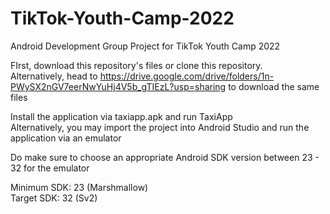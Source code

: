 # TikTok-Youth-Camp-2022
Android Development Group Project for TikTok Youth Camp 2022 <br/>

FIrst, download this repository's files or clone this repository. </br>
Alternatively, head to https://drive.google.com/drive/folders/1n-PWySX2nGV7eerNwYuHj4V5b_gTIEzL?usp=sharing to download the same files</br>

Install the application via taxiapp.apk and run TaxiApp <br/>
Alternatively, you may import the project into Android Studio and run the application via an emulator <br/>

Do make sure to choose an appropriate Android SDK version between 23 - 32 for the emulator <br/>

Minimum SDK: 23 (Marshmallow) <br/>
Target SDK: 32 (Sv2)
